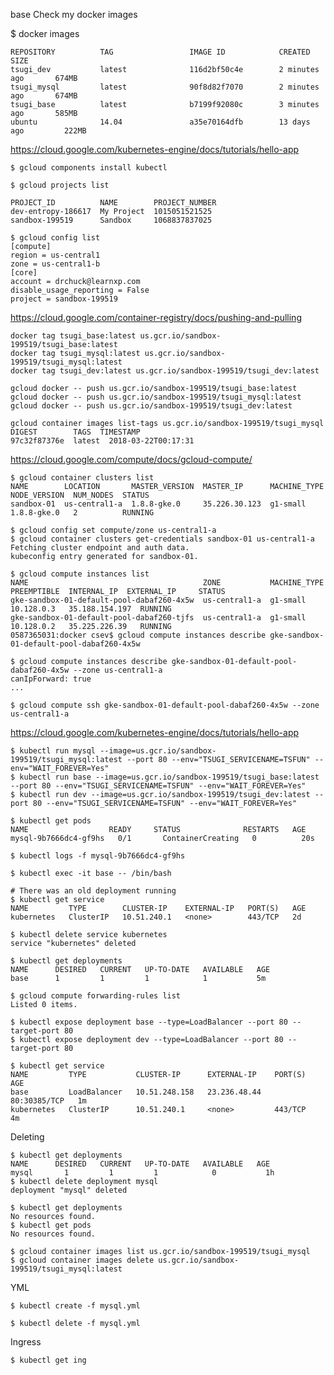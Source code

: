 base
Check my docker images

  $ docker images

    REPOSITORY          TAG                 IMAGE ID            CREATED             SIZE
    tsugi_dev           latest              116d2bf50c4e        2 minutes ago       674MB
    tsugi_mysql         latest              90f8d82f7070        2 minutes ago       674MB
    tsugi_base          latest              b7199f92080c        3 minutes ago       585MB
    ubuntu              14.04               a35e70164dfb        13 days ago         222MB

https://cloud.google.com/kubernetes-engine/docs/tutorials/hello-app

    $ gcloud components install kubectl

    $ gcloud projects list

    PROJECT_ID          NAME        PROJECT_NUMBER
    dev-entropy-186617  My Project  1015051521525
    sandbox-199519      Sandbox     1068837837025

    $ gcloud config list
    [compute]
    region = us-central1
    zone = us-central1-b
    [core]
    account = drchuck@learnxp.com
    disable_usage_reporting = False
    project = sandbox-199519

https://cloud.google.com/container-registry/docs/pushing-and-pulling

    docker tag tsugi_base:latest us.gcr.io/sandbox-199519/tsugi_base:latest
    docker tag tsugi_mysql:latest us.gcr.io/sandbox-199519/tsugi_mysql:latest
    docker tag tsugi_dev:latest us.gcr.io/sandbox-199519/tsugi_dev:latest

    gcloud docker -- push us.gcr.io/sandbox-199519/tsugi_base:latest
    gcloud docker -- push us.gcr.io/sandbox-199519/tsugi_mysql:latest
    gcloud docker -- push us.gcr.io/sandbox-199519/tsugi_dev:latest

    gcloud container images list-tags us.gcr.io/sandbox-199519/tsugi_mysql
    DIGEST        TAGS  TIMESTAMP
    97c32f87376e  latest  2018-03-22T00:17:31

https://cloud.google.com/compute/docs/gcloud-compute/

    $ gcloud container clusters list
    NAME        LOCATION       MASTER_VERSION  MASTER_IP      MACHINE_TYPE  NODE_VERSION  NUM_NODES  STATUS
    sandbox-01  us-central1-a  1.8.8-gke.0     35.226.30.123  g1-small      1.8.8-gke.0   2          RUNNING

    $ gcloud config set compute/zone us-central1-a
    $ gcloud container clusters get-credentials sandbox-01 us-central1-a
    Fetching cluster endpoint and auth data.
    kubeconfig entry generated for sandbox-01.

    $ gcloud compute instances list
    NAME                                       ZONE           MACHINE_TYPE  PREEMPTIBLE  INTERNAL_IP  EXTERNAL_IP     STATUS
    gke-sandbox-01-default-pool-dabaf260-4x5w  us-central1-a  g1-small                   10.128.0.3   35.188.154.197  RUNNING
    gke-sandbox-01-default-pool-dabaf260-tjfs  us-central1-a  g1-small                   10.128.0.2   35.225.226.39   RUNNING
    0587365031:docker csev$ gcloud compute instances describe gke-sandbox-01-default-pool-dabaf260-4x5w

    $ gcloud compute instances describe gke-sandbox-01-default-pool-dabaf260-4x5w --zone us-central1-a
    canIpForward: true
    ...

    $ gcloud compute ssh gke-sandbox-01-default-pool-dabaf260-4x5w --zone us-central1-a

https://cloud.google.com/kubernetes-engine/docs/tutorials/hello-app

    $ kubectl run mysql --image=us.gcr.io/sandbox-199519/tsugi_mysql:latest --port 80 --env="TSUGI_SERVICENAME=TSFUN" --env="WAIT_FOREVER=Yes"
    $ kubectl run base --image=us.gcr.io/sandbox-199519/tsugi_base:latest --port 80 --env="TSUGI_SERVICENAME=TSFUN" --env="WAIT_FOREVER=Yes"
    $ kubectl run dev --image=us.gcr.io/sandbox-199519/tsugi_dev:latest --port 80 --env="TSUGI_SERVICENAME=TSFUN" --env="WAIT_FOREVER=Yes"

    $ kubectl get pods
    NAME                  READY     STATUS              RESTARTS   AGE
    mysql-9b7666dc4-gf9hs   0/1       ContainerCreating   0          20s

    $ kubectl logs -f mysql-9b7666dc4-gf9hs

    $ kubectl exec -it base -- /bin/bash

    # There was an old deployment running
    $ kubectl get service
    NAME         TYPE        CLUSTER-IP    EXTERNAL-IP   PORT(S)   AGE
    kubernetes   ClusterIP   10.51.240.1   <none>        443/TCP   2d

    $ kubectl delete service kubernetes
    service "kubernetes" deleted

    $ kubectl get deployments
    NAME      DESIRED   CURRENT   UP-TO-DATE   AVAILABLE   AGE
    base      1         1         1            1           5m

    $ gcloud compute forwarding-rules list
    Listed 0 items.

    $ kubectl expose deployment base --type=LoadBalancer --port 80 --target-port 80
    $ kubectl expose deployment dev --type=LoadBalancer --port 80 --target-port 80

    $ kubectl get service
    NAME         TYPE           CLUSTER-IP      EXTERNAL-IP    PORT(S)        AGE
    base         LoadBalancer   10.51.248.158   23.236.48.44   80:30385/TCP   1m
    kubernetes   ClusterIP      10.51.240.1     <none>         443/TCP        4m

Deleting

    $ kubectl get deployments
    NAME      DESIRED   CURRENT   UP-TO-DATE   AVAILABLE   AGE
    mysql       1         1         1            0           1h
    $ kubectl delete deployment mysql
    deployment "mysql" deleted

    $ kubectl get deployments
    No resources found.
    $ kubectl get pods
    No resources found.

    $ gcloud container images list us.gcr.io/sandbox-199519/tsugi_mysql
    $ gcloud container images delete us.gcr.io/sandbox-199519/tsugi_mysql:latest

YML

    $ kubectl create -f mysql.yml

    $ kubectl delete -f mysql.yml

Ingress

    $ kubectl get ing



